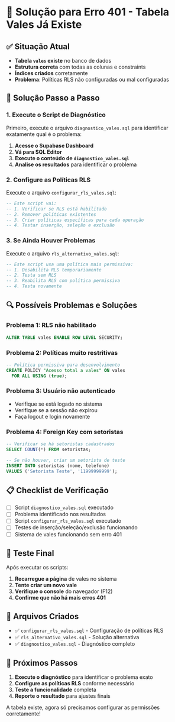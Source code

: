 # 🔧 Solução para Erro 401 - Tabela Vales Já Existe

## ✅ Situação Atual
- **Tabela `vales` existe** no banco de dados
- **Estrutura correta** com todas as colunas e constraints
- **Índices criados** corretamente
- **Problema**: Políticas RLS não configuradas ou mal configuradas

## 🚀 Solução Passo a Passo

### 1. Execute o Script de Diagnóstico
Primeiro, execute o arquivo `diagnostico_vales.sql` para identificar exatamente qual é o problema:

1. **Acesse o Supabase Dashboard**
2. **Vá para SQL Editor**
3. **Execute o conteúdo de `diagnostico_vales.sql`**
4. **Analise os resultados** para identificar o problema

### 2. Configure as Políticas RLS
Execute o arquivo `configurar_rls_vales.sql`:

```sql
-- Este script vai:
-- 1. Verificar se RLS está habilitado
-- 2. Remover políticas existentes
-- 3. Criar políticas específicas para cada operação
-- 4. Testar inserção, seleção e exclusão
```

### 3. Se Ainda Houver Problemas
Execute o arquivo `rls_alternativo_vales.sql`:

```sql
-- Este script usa uma política mais permissiva:
-- 1. Desabilita RLS temporariamente
-- 2. Testa sem RLS
-- 3. Reabilita RLS com política permissiva
-- 4. Testa novamente
```

## 🔍 Possíveis Problemas e Soluções

### Problema 1: RLS não habilitado
```sql
ALTER TABLE vales ENABLE ROW LEVEL SECURITY;
```

### Problema 2: Políticas muito restritivas
```sql
-- Política permissiva para desenvolvimento
CREATE POLICY "Acesso total a vales" ON vales
  FOR ALL USING (true);
```

### Problema 3: Usuário não autenticado
- Verifique se está logado no sistema
- Verifique se a sessão não expirou
- Faça logout e login novamente

### Problema 4: Foreign Key com setoristas
```sql
-- Verificar se há setoristas cadastrados
SELECT COUNT(*) FROM setoristas;

-- Se não houver, criar um setorista de teste
INSERT INTO setoristas (nome, telefone) 
VALUES ('Setorista Teste', '11999999999');
```

## 📋 Checklist de Verificação

- [ ] Script `diagnostico_vales.sql` executado
- [ ] Problema identificado nos resultados
- [ ] Script `configurar_rls_vales.sql` executado
- [ ] Testes de inserção/seleção/exclusão funcionando
- [ ] Sistema de vales funcionando sem erro 401

## 🧪 Teste Final

Após executar os scripts:

1. **Recarregue a página** de vales no sistema
2. **Tente criar um novo vale**
3. **Verifique o console** do navegador (F12)
4. **Confirme que não há mais erros 401**

## 📁 Arquivos Criados

- ✅ `configurar_rls_vales.sql` - Configuração de políticas RLS
- ✅ `rls_alternativo_vales.sql` - Solução alternativa
- ✅ `diagnostico_vales.sql` - Diagnóstico completo

## 🎯 Próximos Passos

1. **Execute o diagnóstico** para identificar o problema exato
2. **Configure as políticas RLS** conforme necessário
3. **Teste a funcionalidade** completa
4. **Reporte o resultado** para ajustes finais

A tabela existe, agora só precisamos configurar as permissões corretamente!

